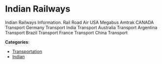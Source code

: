 # Indian Railways


Indian Railways Information. Rail Road Air USA Megabus Amtrak CANADA Transport Germany Transport India Transport Australia Transport Argentina Transport Brazil Transport France Transport China Transport



**Categories**:
- [Transportation](https://github.com/apis-list/apis-list#transportation)
- [Indian](https://github.com/apis-list/apis-list#indian)





